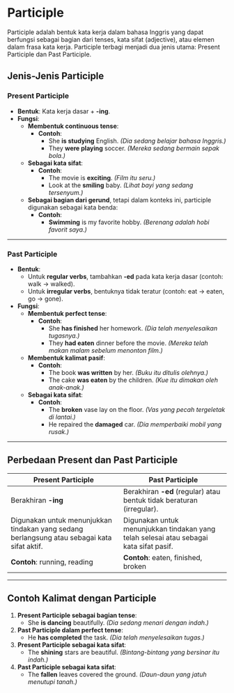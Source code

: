 # Participle
Participle adalah bentuk kata kerja dalam bahasa Inggris yang dapat berfungsi sebagai bagian dari tenses, kata sifat (adjective), atau elemen dalam frasa kata kerja. Participle terbagi menjadi dua jenis utama: Present Participle dan Past Participle.

## Jenis-Jenis Participle

### **Present Participle**
- **Bentuk**: Kata kerja dasar + **-ing**.
- **Fungsi**:
  - **Membentuk continuous tense**:
    - **Contoh**:
      - She **is studying** English. *(Dia sedang belajar bahasa Inggris.)*
      - They **were playing** soccer. *(Mereka sedang bermain sepak bola.)*
  - **Sebagai kata sifat**:
    - **Contoh**:
      - The movie is **exciting**. *(Film itu seru.)*
      - Look at the **smiling** baby. *(Lihat bayi yang sedang tersenyum.)*
  - **Sebagai bagian dari gerund**, tetapi dalam konteks ini, participle digunakan sebagai kata benda:
    - **Contoh**:
      - **Swimming** is my favorite hobby. *(Berenang adalah hobi favorit saya.)*

---

### **Past Participle**
- **Bentuk**:
  - Untuk **regular verbs**, tambahkan **-ed** pada kata kerja dasar (contoh: walk → walked).
  - Untuk **irregular verbs**, bentuknya tidak teratur (contoh: eat → eaten, go → gone).
- **Fungsi**:
  - **Membentuk perfect tense**:
    - **Contoh**:
      - She **has finished** her homework. *(Dia telah menyelesaikan tugasnya.)*
      - They **had eaten** dinner before the movie. *(Mereka telah makan malam sebelum menonton film.)*
  - **Membentuk kalimat pasif**:
    - **Contoh**:
      - The book **was written** by her. *(Buku itu ditulis olehnya.)*
      - The cake **was eaten** by the children. *(Kue itu dimakan oleh anak-anak.)*
  - **Sebagai kata sifat**:
    - **Contoh**:
      - The **broken** vase lay on the floor. *(Vas yang pecah tergeletak di lantai.)*
      - He repaired the **damaged** car. *(Dia memperbaiki mobil yang rusak.)*

---

## **Perbedaan Present dan Past Participle**

| **Present Participle**         | **Past Participle**                   |
|---------------------------------|---------------------------------------|
| Berakhiran **-ing**             | Berakhiran **-ed** (regular) atau bentuk tidak beraturan (irregular). |
| Digunakan untuk menunjukkan tindakan yang sedang berlangsung atau sebagai kata sifat aktif. | Digunakan untuk menunjukkan tindakan yang telah selesai atau sebagai kata sifat pasif. |
| **Contoh**: running, reading    | **Contoh**: eaten, finished, broken  |

---

## **Contoh Kalimat dengan Participle**
1. **Present Participle sebagai bagian tense**:
   - She **is dancing** beautifully. *(Dia sedang menari dengan indah.)*
2. **Past Participle dalam perfect tense**:
   - He **has completed** the task. *(Dia telah menyelesaikan tugas.)*
3. **Present Participle sebagai kata sifat**:
   - The **shining** stars are beautiful. *(Bintang-bintang yang bersinar itu indah.)*
4. **Past Participle sebagai kata sifat**:
   - The **fallen** leaves covered the ground. *(Daun-daun yang jatuh menutupi tanah.)*
